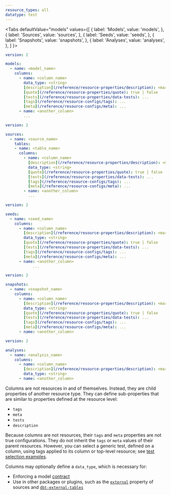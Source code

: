 ```yaml
---
resource_types: all
datatype: test
---
```


<Tabs
  defaultValue="models"
  values={[
    { label: 'Models', value: 'models', },
    { label: 'Sources', value: 'sources', },
    { label: 'Seeds', value: 'seeds', },
    { label: 'Snapshots', value: 'snapshots', },
    { label: 'Analyses', value: 'analyses', },
  ]
}>

<TabItem value="models">

<File name='models/<filename>.yml'>

```yml
version: 2

models:
  - name: <model_name>
    columns:
      - name: <column_name>
        data_type: <string>
        [description](/reference/resource-properties/description): <markdown_string>
        [quote](/reference/resource-properties/quote): true | false
        [tests](/reference/resource-properties/data-tests): ...
        [tags](/reference/resource-configs/tags): ...
        [meta](/reference/resource-configs/meta): ...
      - name: <another_column>
        ...
```

</File>

</TabItem>

<TabItem value="sources">

<File name='models/<filename>.yml'>

```yml
version: 2

sources:
  - name: <source_name>
    tables:
    - name: <table_name>
      columns:
        - name: <column_name>
          [description](/reference/resource-properties/description): <markdown_string>
          data_type: <string>
          [quote](/reference/resource-properties/quote): true | false
          [tests](/reference/resource-properties/data-tests): ...
          [tags](/reference/resource-configs/tags): ...
          [meta](/reference/resource-configs/meta): ...
        - name: <another_column>
          ...

```

</File>

</TabItem>

<TabItem value="seeds">

<File name='seeds/<filename>.yml'>

```yml
version: 2

seeds:
  - name: <seed_name>
    columns:
      - name: <column_name>
        [description](/reference/resource-properties/description): <markdown_string>
        data_type: <string>
        [quote](/reference/resource-properties/quote): true | false
        [tests](/reference/resource-properties/data-tests): ...
        [tags](/reference/resource-configs/tags): ...
        [meta](/reference/resource-configs/meta): ...
      - name: <another_column>
            ...
```

</File>

</TabItem>

<TabItem value="snapshots">

<File name='snapshots/<filename>.yml'>

```yml
version: 2

snapshots:
  - name: <snapshot_name>
    columns:
      - name: <column_name>
        [description](/reference/resource-properties/description): <markdown_string>
        data_type: <string>
        [quote](/reference/resource-properties/quote): true | false
        [tests](/reference/resource-properties/data-tests): ...
        [tags](/reference/resource-configs/tags): ...
        [meta](/reference/resource-configs/meta): ...
      - name: <another_column>

```

</File>

</TabItem>


<TabItem value="analyses">

<File name='analyses/<filename>.yml'>

```yml
version: 2

analyses:
  - name: <analysis_name>
    columns:
      - name: <column_name>
        [description](/reference/resource-properties/description): <markdown_string>
        data_type: <string>
      - name: <another_column>

```

</File>

</TabItem>

</Tabs>

Columns are not resources in and of themselves. Instead, they are child properties of another resource type. They can define sub-properties that are similar to properties defined at the resource level:
- `tags`
- `meta`
- `tests`
- `description`

Because columns are not resources, their `tags` and `meta` properties are not true configurations. They do not inherit the `tags` or `meta` values of their parent resources. However, you can select a generic test, defined on a column, using tags applied to its column or top-level resource; see [test selection examples](/reference/node-selection/test-selection-examples#run-tests-on-tagged-columns).

Columns may optionally define a `data_type`, which is necessary for:
- Enforcing a model [contract](/reference/resource-configs/contract)
- Use in other packages or plugins, such as the [`external`](/reference/resource-properties/external) property of sources and [`dbt-external-tables`](https://hub.getdbt.com/dbt-labs/dbt_external_tables/latest/)
